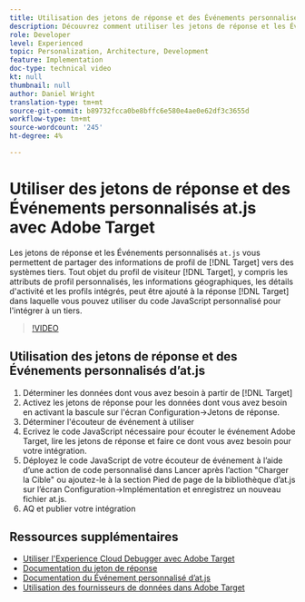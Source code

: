 ```yaml
---
title: Utilisation des jetons de réponse et des Événements personnalisés d’at.js
description: Découvrez comment utiliser les jetons de réponse et les Événements personnalisés d’at.js pour partager des informations de profil de Cible à des systèmes tiers.
role: Developer
level: Experienced
topic: Personalization, Architecture, Development
feature: Implementation
doc-type: technical video
kt: null
thumbnail: null
author: Daniel Wright
translation-type: tm+mt
source-git-commit: b89732fcca0be8bffc6e580e4ae0e62df3c3655d
workflow-type: tm+mt
source-wordcount: '245'
ht-degree: 4%

---
```



# Utiliser des jetons de réponse et des Événements personnalisés at.js avec Adobe Target

Les jetons de réponse et les Événements personnalisés `at.js` vous permettent de partager des informations de profil de [!DNL Target] vers des systèmes tiers. Tout objet du profil de visiteur [!DNL Target], y compris les attributs de profil personnalisés, les informations géographiques, les détails d&#39;activité et les profils intégrés, peut être ajouté à la réponse [!DNL Target] dans laquelle vous pouvez utiliser du code JavaScript personnalisé pour l&#39;intégrer à un tiers.

>[!VIDEO](https://video.tv.adobe.com/v/23253/?quality=12)

## Utilisation des jetons de réponse et des Événements personnalisés d’at.js

1. Déterminer les données dont vous avez besoin à partir de [!DNL Target]
1. Activez les jetons de réponse pour les données dont vous avez besoin en activant la bascule sur l&#39;écran Configuration->Jetons de réponse.
1. Déterminer l&#39;écouteur de événement à utiliser
1. Ecrivez le code JavaScript nécessaire pour écouter le événement Adobe Target, lire les jetons de réponse et faire ce dont vous avez besoin pour votre intégration.
1. Déployez le code JavaScript de votre écouteur de événement à l’aide d’une action de code personnalisé dans Lancer après l’action &quot;Charger la Cible&quot; ou ajoutez-le à la section Pied de page de la bibliothèque d’at.js sur l’écran Configuration->Implémentation et enregistrez un nouveau fichier at.js.
1. AQ et publier votre intégration

## Ressources supplémentaires

* [Utiliser l&#39;Experience Cloud Debugger avec Adobe Target](../troubleshooting/troubleshoot-with-the-experience-cloud-debugger.md)
* [Documentation du jeton de réponse](https://docs.adobe.com/help/en/target/using/administer/response-tokens.html)
* [Documentation du Événement personnalisé d’at.js](https://docs.adobe.com/content/help/en/target/using/implement-target/client-side/functions-overview/atjs-custom-events.html)
* [Utilisation des fournisseurs de données dans Adobe Target](use-data-providers-to-integrate-third-party-data.md)